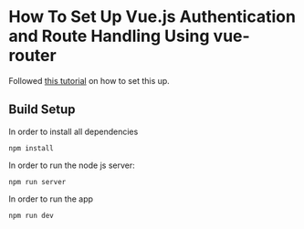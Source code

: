 # How To Set Up Vue.js Authentication and Route Handling Using vue-router

Followed <a target="_blank" href="https://www.digitalocean.com/community/tutorials/how-to-set-up-vue-js-authentication-and-route-handling-using-vue-router#step-6-%E2%80%94-running-the-application">this tutorial</a> on how to set this up.

## Build Setup

In order to install all dependencies

```npm install```

In order to run the node js server:

```npm run server```

In order to run the app

```npm run dev```
